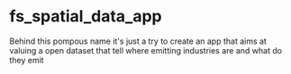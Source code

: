 # fs_spatial_data_app
Behind this pompous name it's just a try to create an app that aims at valuing a open dataset that tell where emitting industries are and what do they emit
